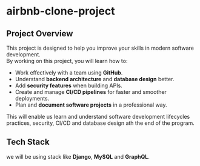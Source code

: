 # airbnb-clone-project

## Project Overview

This project is designed to help you improve your skills in modern software development.  
By working on this project, you will learn how to:

- Work effectively with a team using **GitHub**.
- Understand **backend architecture** and **database design** better.
- Add **security features** when building APIs.
- Create and manage **CI/CD pipelines** for faster and smoother deployments.
- Plan and **document software projects** in a professional way.

This will enable us learn and understand software development lifecycles practices, security,
CI/CD and database design ath the end of the program.

## Tech Stack
we will be using stack like **Django**, **MySQL** and **GraphQL**.
